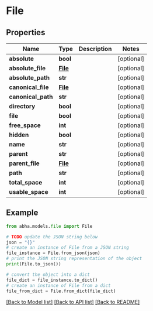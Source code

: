# File


## Properties

Name | Type | Description | Notes
------------ | ------------- | ------------- | -------------
**absolute** | **bool** |  | [optional] 
**absolute_file** | [**File**](File.md) |  | [optional] 
**absolute_path** | **str** |  | [optional] 
**canonical_file** | [**File**](File.md) |  | [optional] 
**canonical_path** | **str** |  | [optional] 
**directory** | **bool** |  | [optional] 
**file** | **bool** |  | [optional] 
**free_space** | **int** |  | [optional] 
**hidden** | **bool** |  | [optional] 
**name** | **str** |  | [optional] 
**parent** | **str** |  | [optional] 
**parent_file** | [**File**](File.md) |  | [optional] 
**path** | **str** |  | [optional] 
**total_space** | **int** |  | [optional] 
**usable_space** | **int** |  | [optional] 

## Example

```python
from abha.models.file import File

# TODO update the JSON string below
json = "{}"
# create an instance of File from a JSON string
file_instance = File.from_json(json)
# print the JSON string representation of the object
print(File.to_json())

# convert the object into a dict
file_dict = file_instance.to_dict()
# create an instance of File from a dict
file_from_dict = File.from_dict(file_dict)
```
[[Back to Model list]](../README.md#documentation-for-models) [[Back to API list]](../README.md#documentation-for-api-endpoints) [[Back to README]](../README.md)


